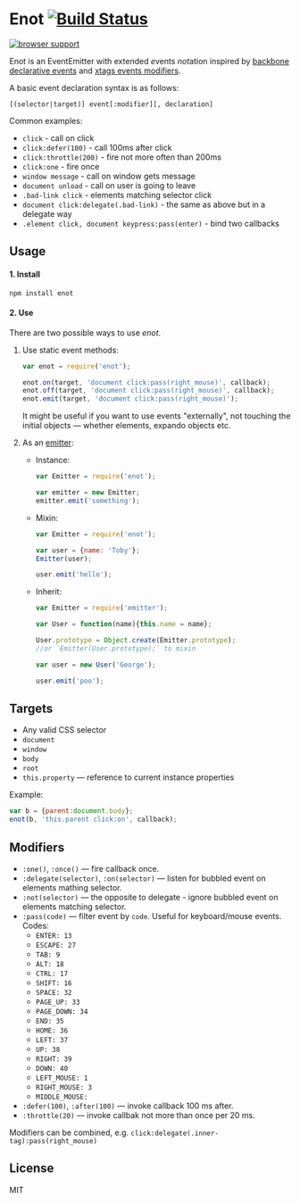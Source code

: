 # Enot [![Build Status](https://travis-ci.org/dfcreative/enot.svg?branch=master)](https://travis-ci.org/dfcreative/enot)

[![browser support](https://ci.testling.com/dfcreative/enot.png)
](https://ci.testling.com/dfcreative/enot)


Enot is an EventEmitter with extended <em>e</em>vents <em>not</em>ation inspired by [backbone declarative events](http://backbonejs.org/#View-delegateEvents) and [xtags events modifiers](http://www.x-tags.org/docs#pseudos).

A basic event declaration syntax is as follows:

`[(selector|target)] event[:modifier][, declaration]`


Common examples:

* `click` - call on click
* `click:defer(100)` - call 100ms after click
* `click:throttle(200)` - fire not more often than 200ms
* `click:one` - fire once
* `window message` - call on window gets message
* `document unload` - call on user is going to leave
* `.bad-link click` - elements matching selector click
* `document click:delegate(.bad-link)` - the same as above but in a delegate way
* `.element click, document keypress:pass(enter)` - bind two callbacks

<!-- `keypress:pass(ctrl + alt + del)` - catch windows task manager call -->

<!-- `keypress:pass(/y/i) + keypress:pass(/e/i) + keypress:pass(/s/i)` - catch user’s consent. -->

<!-- `touch` - normalized crossbrowser gesture -->

<!-- `all` - call on any event -->


## Usage

#### 1. Install

`npm install enot`


#### 2. Use

There are two possible ways to use _enot_.

1. Use static event methods:

	```js
	var enot = require('enot');

	enot.on(target, 'document click:pass(right_mouse)', callback);
	enot.off(target, 'document click:pass(right_mouse)', callback);
	enot.emit(target, 'document click:pass(right_mouse)');
	```

	It might be useful if you want to use events "externally", not touching the initial objects — whether elements, expando objects etc.

2. As an [emitter](https://github.com/component/emitter):

	* Instance:
		```js
		var Emitter = require('enot');

		var emitter = new Emitter;
		emitter.emit('something');
		```

	* Mixin:
		```js
		var Emitter = require('enot');

		var user = {name: 'Toby'};
		Emitter(user);

		user.emit('hello');
		```

	* Inherit:
		```js
		var Emitter = require('emitter');

		var User = function(name){this.name = name};

		User.prototype = Object.create(Emitter.prototype);
		//or `Emitter(User.prototype);` to mixin

		var user = new User('George');

		user.emit('poo');
		```


## Targets

* Any valid CSS selector
* `document`
* `window`
* `body`
* `root`
* `this.property` — reference to current instance properties

Example:
```js
var b = {parent:document.body};
enot(b, 'this.parent click:on', callback);
```


## Modifiers

* `:one()`, `:once()` — fire callback once.
* `:delegate(selector)`, `:on(selector)` — listen for bubbled event on elements mathing selector.
* `:not(selector)` — the opposite to delegate - ignore bubbled event on elements matching selector.
* `:pass(code)` — filter event by `code`. Useful for keyboard/mouse events. Codes:
	* `ENTER: 13`
	* `ESCAPE: 27`
	* `TAB: 9`
	* `ALT: 18`
	* `CTRL: 17`
	* `SHIFT: 16`
	* `SPACE: 32`
	* `PAGE_UP: 33`
	* `PAGE_DOWN: 34`
	* `END: 35`
	* `HOME: 36`
	* `LEFT: 37`
	* `UP: 38`
	* `RIGHT: 39`
	* `DOWN: 40`
	* `LEFT_MOUSE: 1`
	* `RIGHT_MOUSE: 3`
	* `MIDDLE_MOUSE: `
* `:defer(100)`, `:after(100)` — invoke callback 100 ms after.
* `:throttle(20)` — invoke callbak not more than once per 20 ms.

Modifiers can be combined, e.g. `click:delegate(.inner-tag):pass(right_mouse)`


## License

MIT
